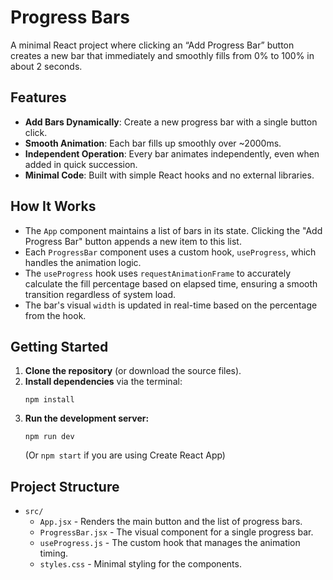 # Progress Bars

A minimal React project where clicking an “Add Progress Bar” button creates a new bar that immediately and smoothly fills from 0% to 100% in about 2 seconds.

## Features

- **Add Bars Dynamically**: Create a new progress bar with a single button click.
- **Smooth Animation**: Each bar fills up smoothly over ~2000ms.
- **Independent Operation**: Every bar animates independently, even when added in quick succession.
- **Minimal Code**: Built with simple React hooks and no external libraries.

## How It Works

- The `App` component maintains a list of bars in its state. Clicking the "Add Progress Bar" button appends a new item to this list.
- Each `ProgressBar` component uses a custom hook, `useProgress`, which handles the animation logic.
- The `useProgress` hook uses `requestAnimationFrame` to accurately calculate the fill percentage based on elapsed time, ensuring a smooth transition regardless of system load.
- The bar's visual `width` is updated in real-time based on the percentage from the hook.

## Getting Started

1.  **Clone the repository** (or download the source files).
2.  **Install dependencies** via the terminal:
    ```
    npm install
    ```
3.  **Run the development server:**
    ```
    npm run dev
    ```
    (Or `npm start` if you are using Create React App)

## Project Structure

- `src/`
    - `App.jsx` - Renders the main button and the list of progress bars.
    - `ProgressBar.jsx` - The visual component for a single progress bar.
    - `useProgress.js` - The custom hook that manages the animation timing.
    - `styles.css` - Minimal styling for the components.
